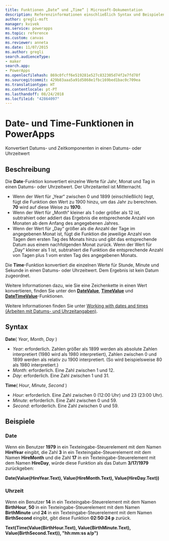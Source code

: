 ```yaml
---
title: Funktionen „Date“ und „Time“ | Microsoft-Dokumentation
description: Referenzinformationen einschließlich Syntax und Beispielen für die Funktionen „Date“ und „Time“ in PowerApps
author: gregli-msft
manager: kvivek
ms.service: powerapps
ms.topic: reference
ms.custom: canvas
ms.reviewer: anneta
ms.date: 11/07/2015
ms.author: gregli
search.audienceType:
- maker
search.app:
- PowerApps
ms.openlocfilehash: 869c0fcff6e519281e527c832305d74f2e7fd78f
ms.sourcegitcommit: 429b83aaa5a91d5868e1fbc169bed1bac0c709ea
ms.translationtype: HT
ms.contentlocale: pt-PT
ms.lasthandoff: 08/24/2018
ms.locfileid: "42864097"
---
```

# <a name="date-and-time-functions-in-powerapps"></a>Date- und Time-Funktionen in PowerApps
Konvertiert Datums- und Zeitkomponenten in einen Datums- oder Uhrzeitwert

## <a name="description"></a>Beschreibung
Die **Date**-Funktion konvertiert einzelne Werte für Jahr, Monat und Tag in einen Datums- oder Uhrzeitwert.  Der Uhrzeitanteil ist Mitternacht.

* Wenn der Wert für „Year“ zwischen 0 und 1899 (einschließlich) liegt, fügt die Funktion den Wert zu 1900 hinzu, um das Jahr zu berechnen.  **70** wird auf diese Weise zu **1970**.
* Wenn der Wert für „Month“ kleiner als 1 oder größer als 12 ist, subtrahiert oder addiert das Ergebnis die entsprechende Anzahl von Monaten ab dem Anfang des angegebenen Jahres.
* Wenn der Wert für „Day“ größer als die Anzahl der Tage im angegebenen Monat ist, fügt die Funktion die jeweilige Anzahl von Tagen dem ersten Tag des Monats hinzu und gibt das entsprechende Datum aus einem nachfolgenden Monat zurück.  Wenn der Wert für „Day“ kleiner als 1 ist, subtrahiert die Funktion die entsprechende Anzahl von Tagen plus 1 vom ersten Tag des angegebenen Monats.

Die **Time**-Funktion konvertiert die einzelnen Werte für Stunde, Minute und Sekunde in einen Datums- oder Uhrzeitwert.  Dem Ergebnis ist kein Datum zugeordnet.

Weitere Informationen dazu, wie Sie eine Zeichenkette in einen Wert konvertieren, finden Sie unter den  **[DateValue](function-datevalue-timevalue.md)**,  **[TimeValue](function-datevalue-timevalue.md)** und  **[DateTimeValue](function-datevalue-timevalue.md)**-Funktionen.  

Weitere Informationen finden Sie unter [Working with dates and times (Arbeiten mit Datums- und Uhrzeitangaben)](../show-text-dates-times.md).

## <a name="syntax"></a>Syntax
**Date**( *Year*, *Month*, *Day* )

* *Year*: erforderlich.  Zahlen größer als 1899 werden als absolute Zahlen interpretiert (1980 wird als 1980 interpretiert), Zahlen zwischen 0 und 1899 werden als relativ zu 1900 interpretiert. (So wird beispielsweise 80 als 1980 interpretiert.)
* *Month*: erforderlich.  Eine Zahl zwischen 1 und 12.
* *Day*: erforderlich. Eine Zahl zwischen 1 und 31.

**Time**( *Hour*, *Minute*, *Second* )

* *Hour*: erforderlich.  Eine Zahl zwischen 0 (12:00 Uhr) und 23 (23:00 Uhr).
* *Minute*: erforderlich. Eine Zahl zwischen 0 und 59.
* *Second*: erforderlich. Eine Zahl zwischen 0 und 59.

## <a name="examples"></a>Beispiele
### <a name="date"></a>Date
Wenn ein Benutzer **1979** in ein Texteingabe-Steuerelement mit dem Namen **HireYear** eingibt, die Zahl **3** in ein Texteingabe-Steuerelement mit dem Namen **HireMonth** und die Zahl **17** in ein Texteingabe-Steuerelement mit dem Namen **HireDay**, würde diese Funktion als das Datum **3/17/1979** zurückgeben:

**Date(Value(HireYear.Text), Value(HireMonth.Text), Value(HireDay.Text))**

### <a name="time"></a>Uhrzeit
Wenn ein Benutzer **14** in ein Texteingabe-Steuerelement mit dem Namen **BirthHour**, **50** in ein Texteingabe-Steuerelement mit dem Namen **BirthMinute** und **24** in ein Texteingabe-Steuerelement mit dem Namen **BirthSecond** eingibt, gibt diese Funktion **02:50:24 p** zurück.

**Text(Time(Value(BirthHour.Text), Value(BirthMinute.Text), Value(BirthSecond.Text)), "hh:mm:ss a/p")**

